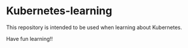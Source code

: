 # Kubernetes-learning

This repository is intended to be used when learning about Kubernetes.

Have fun learning!!
